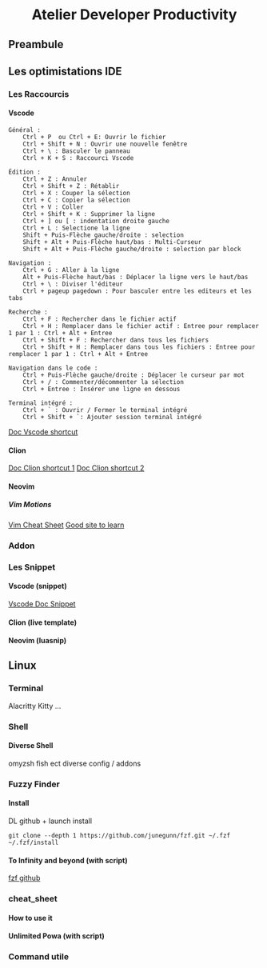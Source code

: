 <h1 align="center">Atelier Developer Productivity</h1>

## Preambule

## Les optimistations IDE

### Les Raccourcis

#### Vscode

    Général :
        Ctrl + P  ou Ctrl + E: Ouvrir le fichier
        Ctrl + Shift + N : Ouvrir une nouvelle fenêtre
        Ctrl + \ : Basculer le panneau
        Ctrl + K + S : Raccourci Vscode

    Édition :
        Ctrl + Z : Annuler
        Ctrl + Shift + Z : Rétablir
        Ctrl + X : Couper la sélection
        Ctrl + C : Copier la sélection
        Ctrl + V : Coller
        Ctrl + Shift + K : Supprimer la ligne
        Ctrl + ] ou [ : indentation droite gauche
        Ctrl + L : Selectione la ligne
        Shift + Puis-Flèche gauche/droite : selection
        Shift + Alt + Puis-Flèche haut/bas : Multi-Curseur 
        Shift + Alt + Puis-Flèche gauche/droite : selection par block

    Navigation :
        Ctrl + G : Aller à la ligne
        Alt + Puis-Flèche haut/bas : Déplacer la ligne vers le haut/bas
        Ctrl + \ : Diviser l'éditeur
        Ctrl + pageup pagedown : Pour basculer entre les editeurs et les tabs

    Recherche :
        Ctrl + F : Rechercher dans le fichier actif
        Ctrl + H : Remplacer dans le fichier actif : Entree pour remplacer 1 par 1 : Ctrl + Alt + Entree
        Ctrl + Shift + F : Rechercher dans tous les fichiers
        Ctrl + Shift + H : Remplacer dans tous les fichiers : Entree pour remplacer 1 par 1 : Ctrl + Alt + Entree

    Navigation dans le code :
        Ctrl + Puis-Flèche gauche/droite : Déplacer le curseur par mot
        Ctrl + / : Commenter/décommenter la sélection
        Ctrl + Entree : Insérer une ligne en dessous

    Terminal intégré :
        Ctrl + ` : Ouvrir / Fermer le terminal intégré
        Ctrl + Shift + `: Ajouter session terminal intégré

[Doc Vscode shortcut](https://code.visualstudio.com/docs/getstarted/keybindings) 
    
#### Clion

[Doc Clion shortcut 1](https://keycombiner.com/collections/clion/)
[Doc Clion shortcut 2](https://www.jetbrains.com/help/clion/clion-features-in-different-languages.html) 

#### Neovim

##### Vim Motions

[Vim Cheat Sheet](https://vim.rtorr.com/)
[Good site to learn](https://www.barbarianmeetscoding.com/boost-your-coding-fu-with-vscode-and-vim/moving-blazingly-fast-with-the-core-vim-motions/)

### Addon

#### 

### Les Snippet

#### Vscode (snippet)

[Vscode Doc Snippet](https://code.visualstudio.com/docs/editor/userdefinedsnippets)

#### Clion (live template)

#### Neovim (luasnip)

## Linux

### Terminal

Alacritty Kitty ...

### Shell

#### Diverse Shell
omyzsh fish ect
diverse config / addons

### Fuzzy Finder

#### Install

DL github + launch install

    git clone --depth 1 https://github.com/junegunn/fzf.git ~/.fzf
    ~/.fzf/install

#### To Infinity and beyond (with script)
[fzf github](https://github.com/junegunn/fzf)
### cheat_sheet

#### How to use it
#### Unlimited Powa (with script)

### Command utile
